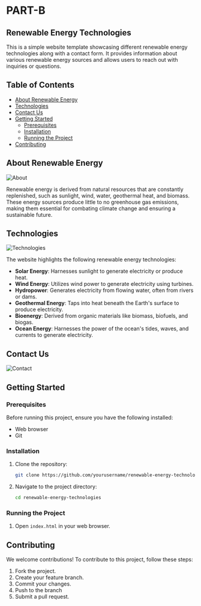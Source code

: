 # PART-B

## Renewable Energy Technologies

This is a simple website template showcasing different renewable energy technologies along with a contact form. It provides information about various renewable energy sources and allows users to reach out with inquiries or questions.

## Table of Contents
- [About Renewable Energy](#about)
- [Technologies](#technologies)
- [Contact Us](#contact)
- [Getting Started](#getting-started)
  - [Prerequisites](#prerequisites)
  - [Installation](#installation)
  - [Running the Project](#running-the-project)
- [Contributing](#contributing)

## About Renewable Energy
![About](about_image.jpg)

Renewable energy is derived from natural resources that are constantly replenished, such as sunlight, wind, water, geothermal heat, and biomass. These energy sources produce little to no greenhouse gas emissions, making them essential for combating climate change and ensuring a sustainable future.

## Technologies
![Technologies](technologies_image.jpg)

The website highlights the following renewable energy technologies:
- **Solar Energy**: Harnesses sunlight to generate electricity or produce heat.
- **Wind Energy**: Utilizes wind power to generate electricity using turbines.
- **Hydropower**: Generates electricity from flowing water, often from rivers or dams.
- **Geothermal Energy**: Taps into heat beneath the Earth's surface to produce electricity.
- **Bioenergy**: Derived from organic materials like biomass, biofuels, and biogas.
- **Ocean Energy**: Harnesses the power of the ocean's tides, waves, and currents to generate electricity.

## Contact Us
![Contact](contact_image.jpg)


## Getting Started

### Prerequisites
Before running this project, ensure you have the following installed:
- Web browser
- Git

### Installation
1. Clone the repository:
   ```sh
   git clone https://github.com/yourusername/renewable-energy-technologies.git

2. Navigate to the project directory:
    ```sh
    cd renewable-energy-technologies

### Running the Project

1. Open `index.html` in your web browser.

## Contributing

We welcome contributions! To contribute to this project, follow these steps:

1. Fork the project.
2. Create your feature branch.
3. Commit your changes.
4. Push to the branch
5. Submit a pull request.



